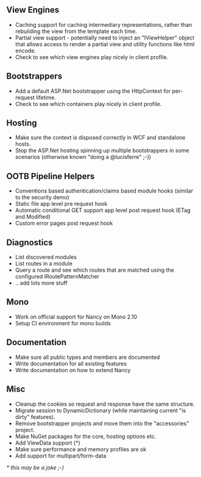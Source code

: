 ## View Engines
* Caching support for caching intermediary representations, rather than rebuilding the view from the template each time.
* Partial view support - potentially need to inject an "IViewHelper" object that allows access to render a partial view and utility functions like html encode.
* Check to see which view engines play nicely in client profile.

## Bootstrappers
* Add a default ASP.Net bootstrapper using the HttpContext for per-request lifetime.
* Check to see which containers play nicely in client profile.

## Hosting
* Make sure the context is disposed correctly in WCF and standalone hosts.
* Stop the ASP.Net hosting spinning up multiple bootstrappers in some scenarios (otherwise known "doing a @lucisferre" ;-))

## OOTB Pipeline Helpers
* Conventions based authentication/claims based module hooks (similar to the security demo)
* Static file app level pre request hook
* Automatic conditional GET support app level post request hook (ETag and Modified)
* Custom error pages post request hook

## Diagnostics
* List discovered modules
* List routes in a module
* Query a route and see which routes that are matched using the configured IRoutePatternMatcher
* .. add lots more stuff

## Mono
* Work on official support for Nancy on Mono 2.10
* Setup CI environment for mono builds

## Documentation
* Make sure all public types and members are documented
* Write documentation for all existing features
* Write documentation on how to extend Nancy

## Misc
* Cleanup the cookies so request and response have the same structure.
* Migrate session to DynamicDictionary (while maintaining current "is dirty" features).
* Remove bootstrapper projects and move them into the "accessories" project.
* Make NuGet packages for the core, hosting options etc.
* Add ViewData support (*)
* Make sure performance and memory profiles are ok
* Add support for multipart/form-data

_* this may be a joke ;-)_